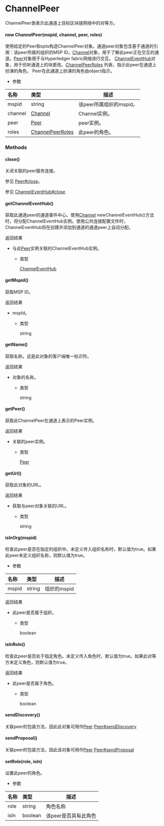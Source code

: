 # ChannelPeer

ChannelPeer类表示此通道上目标区块链网络中的对等方。

#### new ChannelPeer(mspid, channel, peer, roles)

使用给定的Peer和opts构造ChannelPeer对象。通道peer对象包含基于通道的引用：该peer所属的组织的MSP ID。[Channel](https://hyperledger.github.io/fabric-sdk-node/release-1.4/Channel.html)对象，用于了解此peer正在交互的通道。[Peer](https://hyperledger.github.io/fabric-sdk-node/release-1.4/Peer.html)对象用于与Hyperledger fabric网络进行交互。 [ChannelEventHub](https://hyperledger.github.io/fabric-sdk-node/release-1.4/ChannelEventHub.html)对象，用于侦听通道上的块更改。[ChannelPeerRoles](https://hyperledger.github.io/fabric-sdk-node/release-1.4/global.html#ChannelPeerRoles) 列表，指示此peer在通道上扮演的角色。 Peer在此通道上扮演的角色由object指示。

- 参数

| 名称    | 类型                                                         | 描述                    |
| :------ | :----------------------------------------------------------- | ----------------------- |
| mspid   | string                                                       | 该peer所属组织的mspid。 |
| channel | [Channel](https://hyperledger.github.io/fabric-sdk-node/release-1.4/Channel.html) | Channel实例。           |
| peer    | [Peer](https://hyperledger.github.io/fabric-sdk-node/release-1.4/Peer.html) | peer实例。              |
| roles   | [ChannelPeerRoles](https://hyperledger.github.io/fabric-sdk-node/release-1.4/global.html#ChannelPeerRoles) | 此peer的角色。          |

### Methods

#### close()

关闭关联的peer服务连接。

参见 [Peer#close](https://hyperledger.github.io/fabric-sdk-node/release-1.4/Peer.html#close)。

参见 [ChannelEventHub#close](https://hyperledger.github.io/fabric-sdk-node/release-1.4/ChannelEventHub.html#close)

#### getChannelEventHub()

获取此通道peer的通道事件中心。使用[Channel](https://hyperledger.github.io/fabric-sdk-node/release-1.4/Channel.html)  newChannelEventHub()方法时，将分配ChannelEventHub实例。使用公共连接配置文件时，ChannelEventHub将在创建并添加到通道的通道peer上自动分配。

返回结果

- 与此[Peer](https://hyperledger.github.io/fabric-sdk-node/release-1.4/Peer.html)实例关联的ChannelEventHub实例。

  - 类型

    [ChannelEventHub](https://hyperledger.github.io/fabric-sdk-node/release-1.4/ChannelEventHub.html)

#### getMspid()

获取MSP ID。

返回结果

- mspId。

  - 类型

    string

#### getName()

获取名称。这是此对象的客户端唯一标识符。

返回结果

- 对象的名称。

  - 类型

    string

#### getPeer()

获取此ChannelPeer在通道上表示的Peer实例。

返回结果

- 关联的peer实例。

  - 类型

    [Peer](https://hyperledger.github.io/fabric-sdk-node/release-1.4/Peer.html)

#### getUrl()

获取此对象的URL。

返回结果

- 获取与peer对象关联的URL。

  - 类型

    string

#### isInOrg(mspid)

检查此peer是否在指定的组织中。未定义传入组织名称时，默认值为true。如果此peer未定义组织名称，则默认值为true。

- 参数

| 名称  | 类型   | 描述        |
| :---- | :----- | ----------- |
| mspid | string | 组织的mspid |

返回结果

- 此peer是否属于组织。

  - 类型

    boolean

#### isInRole()

检查此peer是否处于指定角色。未定义传入角色时，默认值为true。如果此对等方未定义角色，则默认值为true。

返回结果

- 此peer是否属于角色。

  - 类型

    boolean

#### sendDiscovery()

关联peer的包装方法，因此此对象可用作[Peer](https://hyperledger.github.io/fabric-sdk-node/release-1.4/Peer.html) [Peer#sendDiscovery](https://hyperledger.github.io/fabric-sdk-node/release-1.4/Peer.html#sendDiscovery)

#### sendProposal()

关联peer的包装方法，因此该对象可用作[Peer](https://hyperledger.github.io/fabric-sdk-node/release-1.4/Peer.html) [Peer#sendProposal](https://hyperledger.github.io/fabric-sdk-node/release-1.4/Peer.html#sendProposal)

#### setRole(role, isIn)

设置此peer的角色。

- 参数

| 名称 | 类型    | 描述                 |
| :--- | :------ | -------------------- |
| role | string  | 角色名称             |
| isIn | boolean | 该peer是否具有此角色 |